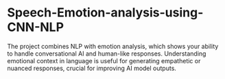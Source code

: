 # Speech-Emotion-analysis-using-CNN-NLP
The project combines NLP with emotion analysis, which shows your ability to handle conversational AI and human-like responses. Understanding emotional context in language is useful for generating empathetic or nuanced responses, crucial for improving AI model outputs.
